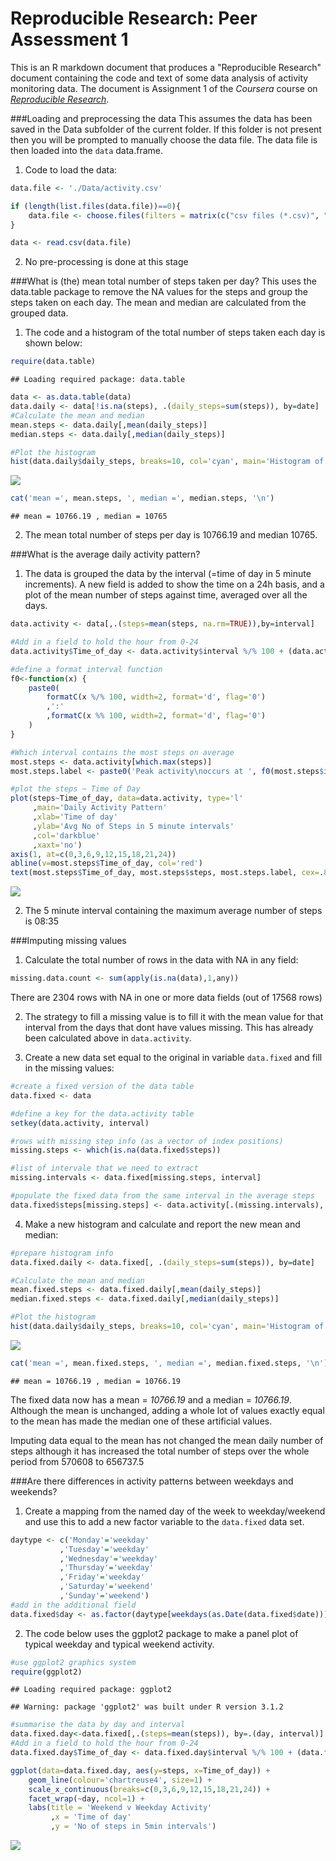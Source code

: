 # Reproducible Research: Peer Assessment 1

This is an R markdown document that produces a "Reproducible Research" document containing the code and text 
of some data analysis of activity monitoring data.  The document is Assignment 1 of the *Coursera* course on
[*Reproducible Research*](http://www.coursera.org/course/repdata).


###Loading and preprocessing the data
This assumes the data has been saved in the Data subfolder of the current folder.  If this folder is not 
present then you will be prompted to manually choose the data file.  The data file is then loaded into 
the `data` data.frame.

1. Code to load the data:

```r
data.file <- './Data/activity.csv'

if (length(list.files(data.file))==0){
    data.file <- choose.files(filters = matrix(c("csv files (*.csv)", "All files (*.*)", "*.csv", "*.*"),2,2))
}

data <- read.csv(data.file)
```
2. No pre-processing is done at this stage

###What is (the) mean total number of steps taken per day?
This uses the data.table package to remove the NA values for the steps and group the steps taken on each day.
The mean and median are calculated from the grouped data.

1. The code and a histogram of the total number of steps taken each day is shown below:


```r
require(data.table)
```

```
## Loading required package: data.table
```

```r
data <- as.data.table(data)
data.daily <- data[!is.na(steps), .(daily_steps=sum(steps)), by=date]
#Calculate the mean and median
mean.steps <- data.daily[,mean(daily_steps)]
median.steps <- data.daily[,median(daily_steps)]

#Plot the histogram
hist(data.daily$daily_steps, breaks=10, col='cyan', main='Histogram of daily steps', xlab='No of steps')
```

![](./PA1_template_files/figure-html/dailysteps-1.png) 

```r
cat('mean =', mean.steps, ', median =', median.steps, '\n')
```

```
## mean = 10766.19 , median = 10765
```
2. The mean total number of steps per day is 10766.19 and median 10765.

###What is the average daily activity pattern?

1. The data is grouped the data by the interval (=time of day in 5 minute increments).
A new field is added to show the time on a 24h basis, and a plot of the mean number of 
steps against time, averaged over all the days.


```r
data.activity <- data[,.(steps=mean(steps, na.rm=TRUE)),by=interval]

#Add in a field to hold the hour from 0-24
data.activity$Time_of_day <- data.activity$interval %/% 100 + (data.activity$interval%%100) / 60 

#define a format interval function
f0<-function(x) {
    paste0(
        formatC(x %/% 100, width=2, format='d', flag='0')
        ,':'
        ,formatC(x %% 100, width=2, format='d', flag='0')
    )
}

#Which interval contains the most steps on average
most.steps <- data.activity[which.max(steps)]
most.steps.label <- paste0('Peak activity\noccurs at ', f0(most.steps$interval))

#plot the steps ~ Time of Day
plot(steps~Time_of_day, data=data.activity, type='l'
     ,main='Daily Activity Pattern'
     ,xlab='Time of day'
     ,ylab='Avg No of Steps in 5 minute intervals'
     ,col='darkblue'
     ,xaxt='no')
axis(1, at=c(0,3,6,9,12,15,18,21,24))
abline(v=most.steps$Time_of_day, col='red')
text(most.steps$Time_of_day, most.steps$steps, most.steps.label, cex=.8, adj=c(-.1,0.7), col="red")
```

![](./PA1_template_files/figure-html/activitypattern-1.png) 

2. The 5 minute interval containing the maximum average number of steps is 08:35

###Imputing missing values

1. Calculate the total number of rows in the data with NA in any field:

```r
missing.data.count <- sum(apply(is.na(data),1,any))
```
There are 2304 rows with NA in one or more data fields (out of 17568 rows)

2. The strategy to fill a missing value is to fill it with the mean value for that interval from the days 
that dont have values missing.  This has already been calculated above in `data.activity`.

3. Create a new data set equal to the original in variable `data.fixed` and fill in the missing values:

```r
#create a fixed version of the data table
data.fixed <- data

#define a key for the data.activity table
setkey(data.activity, interval)

#rows with missing step info (as a vector of index positions)
missing.steps <- which(is.na(data.fixed$steps))

#list of intervale that we need to extract
missing.intervals <- data.fixed[missing.steps, interval] 

#populate the fixed data from the same interval in the average steps 
data.fixed$steps[missing.steps] <- data.activity[.(missing.intervals), steps]
```

4. Make a new histogram and calculate and report the new mean and median:

```r
#prepare histogram info
data.fixed.daily <- data.fixed[, .(daily_steps=sum(steps)), by=date]

#Calculate the mean and median
mean.fixed.steps <- data.fixed.daily[,mean(daily_steps)]
median.fixed.steps <- data.fixed.daily[,median(daily_steps)]

#Plot the histogram
hist(data.daily$daily_steps, breaks=10, col='cyan', main='Histogram of fixed daily steps', xlab='No of steps')
```

![](./PA1_template_files/figure-html/newhistogram-1.png) 

```r
cat('mean =', mean.fixed.steps, ', median =', median.fixed.steps, '\n')
```

```
## mean = 10766.19 , median = 10766.19
```

The fixed data now has a mean = *10766.19* 
and a median = *10766.19*.  Although the mean is unchanged, adding a whole lot 
of values exactly equal to the mean has made the median one of these artificial values.

Imputing data equal to the mean has not changed the mean daily number of steps although it has increased
the total number of steps over the whole period from 570608 to 
656737.5

###Are there differences in activity patterns between weekdays and weekends?
1. Create a mapping from the named day of the week to weekday/weekend and use this to add a new 
factor variable to the `data.fixed` data set.


```r
daytype <- c('Monday'='weekday'
           ,'Tuesday'='weekday'
           ,'Wednesday'='weekday'
           ,'Thursday'='weekday'
           ,'Friday'='weekday'
           ,'Saturday'='weekend'
           ,'Sunday'='weekend')
#add in the additional field
data.fixed$day <- as.factor(daytype[weekdays(as.Date(data.fixed$date))])
```

2. The code below uses the ggplot2 package to make a panel plot of typical weekday and typical
weekend activity.


```r
#use ggplot2 graphics system
require(ggplot2)
```

```
## Loading required package: ggplot2
```

```
## Warning: package 'ggplot2' was built under R version 3.1.2
```

```r
#summarise the data by day and interval
data.fixed.day<-data.fixed[,.(steps=mean(steps)), by=.(day, interval)]
#Add in a field to hold the hour from 0-24
data.fixed.day$Time_of_day <- data.fixed.day$interval %/% 100 + (data.fixed.day$interval%%100) / 60 

ggplot(data=data.fixed.day, aes(y=steps, x=Time_of_day)) + 
    geom_line(colour='chartreuse4', size=1) +
    scale_x_continuous(breaks=c(0,3,6,9,12,15,18,21,24)) +
    facet_wrap(~day, ncol=1) +
    labs(title = 'Weekend v Weekday Activity'
         ,x = 'Time of day'
         ,y = 'No of steps in 5min intervals')
```

![](./PA1_template_files/figure-html/panelplot-1.png) 
